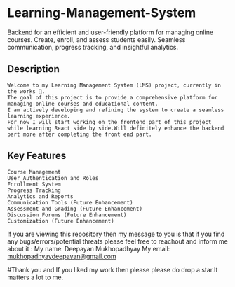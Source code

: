 # Learning-Management-System
 Backend for an efficient and user-friendly platform for managing online courses. Create, enroll, and assess students easily. Seamless communication, progress tracking, and insightful analytics.
## Description
    Welcome to my Learning Management System (LMS) project, currently in the works 🚧.
    The goal of this project is to provide a comprehensive platform for managing online courses and educational content.
    I am actively developing and refining the system to create a seamless learning experience.
    For now I will start working on the frontend part of this project while learning React side by side.Will definitely enhance the backend part more after completing the front end part.

## Key Features
    Course Management 
    User Authentication and Roles 
    Enrollment System 
    Progress Tracking 
    Analytics and Reports 
    Communication Tools (Future Enhancement)
    Assessment and Grading (Future Enhancement)
    Discussion Forums (Future Enhancement)
    Customization (Future Enhancement)

If you are viewing this repository then my message to you is that if you find any bugs/errors/potential threats please feel free to reachout and inform me about it :
My name: Deepayan Mukhopadhyay
My email: mukhopadhyaydeepayan@gmail.com

#Thank you and If you liked my work then please please do drop a star.It matters a lot to me.
